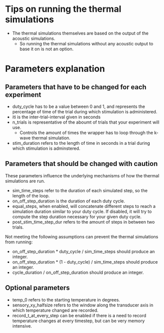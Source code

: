 # Tips on running the thermal simulations
- The thermal simulations themselves are based on the output of the acoustic simulations.
	- So running the thermal simulations without any acoustic output to base it on is not an option.

# Parameters explanation
## Parameters that have to be changed for each experiment
- duty_cycle has to be a value between 0 and 1, and represents the percentage of time of the trial during which stimulation is administered.
- iti is the inter-trial-interval given in seconds
- n_trials is representative of the aboumt of trials that your experiment will use.
	- Controls the amount of times the wrapper has to loop through the k-wave thermal simulation.
- stim_duration refers to the length of time in seconds in a trial during which stimulation is adminstered.

## Parameters that should be changed with caution
These parameters influence the underlying mechanisms of how the thermal simulations are run.

- sim_time_steps refer to the duration of each simulated step, so the length of the loop.
- on_off_step_duration is the duration of each duty cycle.
- equal_steps, when enabled, will concatenate different steps to reach a simulation duration similar to your duty cycle. If disabled, it will try to compute the step duration necessary for your given duty cycle.
- post_stim_time_step_dur refers to the amount of steps in between two trials.

Not meeting the following assumptions can prevent the thermal simulations from running:
- on_off_step_duration * duty_cycle / sim_time_steps should produce an integer.
- on_off_step_duration * (1 - duty_cycle) / sim_time_steps should produce an integer.
- cycle_duration / on_off_step_duration should produce an integer.

## Optional parameters
- temp_0 refers to the starting temperature in degrees.
- sensory_xy_halfsize refers to the window along the transducer axis in which temperature changed are recorded.
- record_t_at_every_step can be enabled if there is a need to record temperature changes at every timestep, but can be very memory intensive.
